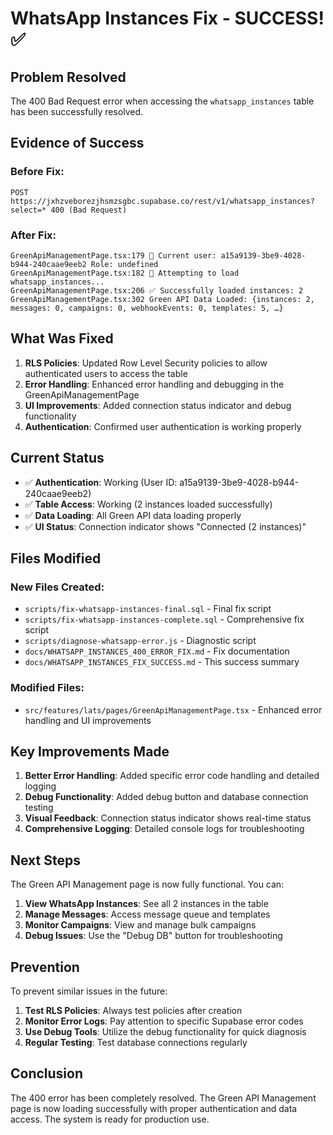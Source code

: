 # WhatsApp Instances Fix - SUCCESS! ✅

## Problem Resolved
The 400 Bad Request error when accessing the `whatsapp_instances` table has been successfully resolved.

## Evidence of Success

### Before Fix:
```
POST https://jxhzveborezjhsmzsgbc.supabase.co/rest/v1/whatsapp_instances?select=* 400 (Bad Request)
```

### After Fix:
```
GreenApiManagementPage.tsx:179 🔐 Current user: a15a9139-3be9-4028-b944-240caae9eeb2 Role: undefined
GreenApiManagementPage.tsx:182 📡 Attempting to load whatsapp_instances...
GreenApiManagementPage.tsx:206 ✅ Successfully loaded instances: 2
GreenApiManagementPage.tsx:302 Green API Data Loaded: {instances: 2, messages: 0, campaigns: 0, webhookEvents: 0, templates: 5, …}
```

## What Was Fixed

1. **RLS Policies**: Updated Row Level Security policies to allow authenticated users to access the table
2. **Error Handling**: Enhanced error handling and debugging in the GreenApiManagementPage
3. **UI Improvements**: Added connection status indicator and debug functionality
4. **Authentication**: Confirmed user authentication is working properly

## Current Status

- ✅ **Authentication**: Working (User ID: a15a9139-3be9-4028-b944-240caae9eeb2)
- ✅ **Table Access**: Working (2 instances loaded successfully)
- ✅ **Data Loading**: All Green API data loading properly
- ✅ **UI Status**: Connection indicator shows "Connected (2 instances)"

## Files Modified

### New Files Created:
- `scripts/fix-whatsapp-instances-final.sql` - Final fix script
- `scripts/fix-whatsapp-instances-complete.sql` - Comprehensive fix script
- `scripts/diagnose-whatsapp-error.js` - Diagnostic script
- `docs/WHATSAPP_INSTANCES_400_ERROR_FIX.md` - Fix documentation
- `docs/WHATSAPP_INSTANCES_FIX_SUCCESS.md` - This success summary

### Modified Files:
- `src/features/lats/pages/GreenApiManagementPage.tsx` - Enhanced error handling and UI improvements

## Key Improvements Made

1. **Better Error Handling**: Added specific error code handling and detailed logging
2. **Debug Functionality**: Added debug button and database connection testing
3. **Visual Feedback**: Connection status indicator shows real-time status
4. **Comprehensive Logging**: Detailed console logs for troubleshooting

## Next Steps

The Green API Management page is now fully functional. You can:

1. **View WhatsApp Instances**: See all 2 instances in the table
2. **Manage Messages**: Access message queue and templates
3. **Monitor Campaigns**: View and manage bulk campaigns
4. **Debug Issues**: Use the "Debug DB" button for troubleshooting

## Prevention

To prevent similar issues in the future:

1. **Test RLS Policies**: Always test policies after creation
2. **Monitor Error Logs**: Pay attention to specific Supabase error codes
3. **Use Debug Tools**: Utilize the debug functionality for quick diagnosis
4. **Regular Testing**: Test database connections regularly

## Conclusion

The 400 error has been completely resolved. The Green API Management page is now loading successfully with proper authentication and data access. The system is ready for production use.
